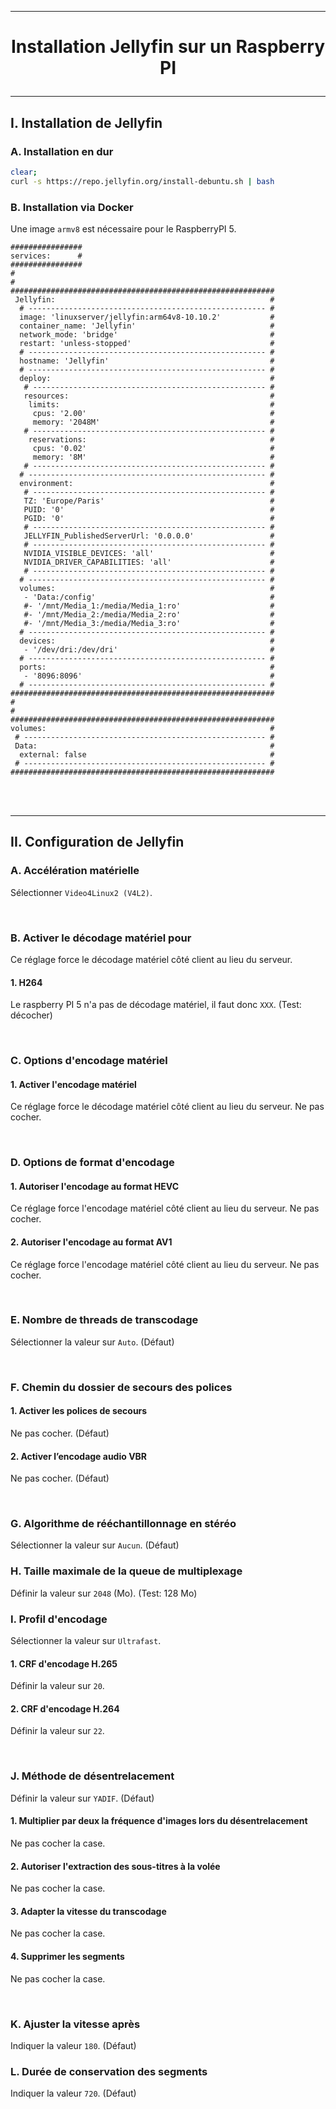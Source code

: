 ---------------------------------------------------------------------------------------------------------------------------------------------------------------------------------------------
# <p align='center'> Installation Jellyfin sur un Raspberry PI</p>
---------------------------------------------------------------------------------------------------------------------------------------------------------------------------------------------
## I. Installation de Jellyfin
### A. Installation en dur
```bash
clear;
curl -s https://repo.jellyfin.org/install-debuntu.sh | bash
```

### B. Installation via Docker
Une image `armv8` est nécessaire pour le RaspberryPI 5.
```
################
services:      #
################
#
#
###########################################################
 Jellyfin:                                                #
  # ----------------------------------------------------- #
  image: 'linuxserver/jellyfin:arm64v8-10.10.2'           #
  container_name: 'Jellyfin'                              #
  network_mode: 'bridge'                                  #
  restart: 'unless-stopped'                               #
  # ----------------------------------------------------- #
  hostname: 'Jellyfin'                                    #
  # ----------------------------------------------------- #
  deploy:                                                 #
   # ---------------------------------------------------- #
   resources:                                             #
    limits:                                               #
     cpus: '2.00'                                         #
     memory: '2048M'                                      #
   # ---------------------------------------------------- #
    reservations:                                         #
     cpus: '0.02'                                         #
     memory: '8M'                                         #
   # ---------------------------------------------------- #
  # ----------------------------------------------------- #
  environment:                                            #
   # ---------------------------------------------------- #
   TZ: 'Europe/Paris'                                     #
   PUID: '0'                                              #
   PGID: '0'                                              #
   # ---------------------------------------------------- #
   JELLYFIN_PublishedServerUrl: '0.0.0.0'                 #
   # ---------------------------------------------------- #
   NVIDIA_VISIBLE_DEVICES: 'all'                          #
   NVIDIA_DRIVER_CAPABILITIES: 'all'                      # 
   # ---------------------------------------------------- #
  # ----------------------------------------------------- #
  volumes:                                                #
   - 'Data:/config'                                       #
   #- '/mnt/Media_1:/media/Media_1:ro'                    #
   #- '/mnt/Media_2:/media/Media_2:ro'                    #
   #- '/mnt/Media_3:/media/Media_3:ro'                    #
  # ----------------------------------------------------- #
  devices:                                                #
   - '/dev/dri:/dev/dri'                                  #
  # ----------------------------------------------------- #
  ports:                                                  #
   - '8096:8096'                                          #
  # ----------------------------------------------------- #
###########################################################
#
#
###########################################################
volumes:                                                  #
 # ------------------------------------------------------ #
 Data:                                                    #
  external: false                                         #
 # ------------------------------------------------------ #
###########################################################
```
<br />
<br />

---------------------------------------------------------------------------------------------------------------------------------------------------------------------------------------------
## II. Configuration de Jellyfin
### A. Accélération matérielle
Sélectionner `Video4Linux2 (V4L2)`.

<br />

### B. Activer le décodage matériel pour
Ce réglage force le décodage matériel côté client au lieu du serveur.
#### 1. H264
Le raspberry PI 5 n'a pas de décodage matériel, il faut donc `XXX`. (Test: décocher)

<br />

### C. Options d'encodage matériel
#### 1. Activer l'encodage matériel
Ce réglage force le décodage matériel côté client au lieu du serveur. Ne pas cocher.

<br />

### D. Options de format d'encodage
#### 1. Autoriser l'encodage au format HEVC
Ce réglage force l'encodage matériel côté client au lieu du serveur. Ne pas cocher.
#### 2. Autoriser l'encodage au format AV1
Ce réglage force l'encodage matériel côté client au lieu du serveur. Ne pas cocher.

<br />

### E. Nombre de threads de transcodage
Sélectionner la valeur sur  `Auto`. (Défaut)

<br />

### F. Chemin du dossier de secours des polices
#### 1. Activer les polices de secours
Ne pas cocher. (Défaut)

#### 2. Activer l’encodage audio VBR
Ne pas cocher. (Défaut)

<br />

### G. Algorithme de rééchantillonnage en stéréo
Sélectionner la valeur sur  `Aucun`. (Défaut)
<br />

### H. Taille maximale de la queue de multiplexage
Définir la valeur sur `2048` (Mo). (Test: 128 Mo)
<br />

### I. Profil d'encodage
Sélectionner la valeur sur `Ultrafast`.

#### 1. CRF d'encodage H.265
Définir la valeur sur `20`.

#### 2. CRF d'encodage H.264
Définir la valeur sur `22`.

<br />

### J. Méthode de désentrelacement
Définir la valeur sur `YADIF`. (Défaut)
#### 1. Multiplier par deux la fréquence d'images lors du désentrelacement
Ne pas cocher la case.

#### 2. Autoriser l'extraction des sous-titres à la volée
Ne pas cocher la case.

#### 3. Adapter la vitesse du transcodage
Ne pas cocher la case.

#### 4. Supprimer les segments
Ne pas cocher la case.

<br />

### K. Ajuster la vitesse après
Indiquer la valeur `180`. (Défaut)
<br />

### L. Durée de conservation des segments
Indiquer la valeur `720`. (Défaut)
<br />
